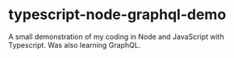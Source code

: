 # typescript-node-graphql-demo
A small demonstration of my coding in Node and JavaScript with Typescript. Was also learning GraphQL.
